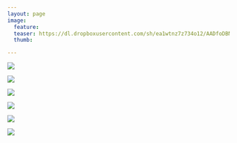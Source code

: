 ```yaml
---
layout: page
image:
  feature:
  teaser: https://dl.dropboxusercontent.com/sh/ea1wtnz7z734o12/AADfoDBNooRT4wz3o4ICEvUja/luontokuvat/kes%C3%A4/12/DS60009_-245px.jpg
  thumb:

---
```


[![](https://dl.dropboxusercontent.com/sh/ea1wtnz7z734o12/AADCWWN_57aCGxqOFriQ6_Y6a/luontokuvat/kes%C3%A4/12/DS60063-800px.jpg)](https://dl.dropboxusercontent.com/sh/ea1wtnz7z734o12/AAAhOuNoMkAzMSyTWK50uUUoa/luontokuvat/kes%C3%A4/12/DS60063.jpg)

[![](https://dl.dropboxusercontent.com/sh/ea1wtnz7z734o12/AAAL5XewVe25ZmFq9_lC-Crza/luontokuvat/kes%C3%A4/12/DS60065-800px.jpg)](https://dl.dropboxusercontent.com/sh/ea1wtnz7z734o12/AAAIyy2RxL1bAXidUi-X671Va/luontokuvat/kes%C3%A4/12/DS60065.jpg)

[![](https://dl.dropboxusercontent.com/sh/ea1wtnz7z734o12/AAAmr-W0oHn26AoxuNoqJeQya/luontokuvat/kes%C3%A4/12/DS59993-800px.jpg)](https://dl.dropboxusercontent.com/sh/ea1wtnz7z734o12/AAByQOcbjtMIwz9hvwF33bsNa/luontokuvat/kes%C3%A4/12/DS59993.jpg)

[![](https://dl.dropboxusercontent.com/sh/ea1wtnz7z734o12/AACUbnhDQEQAnF8XBhLf7O3Ua/luontokuvat/kes%C3%A4/12/DS60009-800px.jpg)](https://dl.dropboxusercontent.com/sh/ea1wtnz7z734o12/AACRlvooA-vsY8TGbSdMjQ8va/luontokuvat/kes%C3%A4/12/DS60009.jpg)

[![](https://dl.dropboxusercontent.com/sh/ea1wtnz7z734o12/AADtnTEVpTgiaG2a2ksdP8rva/luontokuvat/kes%C3%A4/12/DS60019-800px.jpg)](https://dl.dropboxusercontent.com/sh/ea1wtnz7z734o12/AABGYfNFKKW1jqnfqAG2zpkma/luontokuvat/kes%C3%A4/12/DS60019.jpg)

[![](https://dl.dropboxusercontent.com/sh/ea1wtnz7z734o12/AADw9RPv1gSjNmJbdcJiQ0K9a/luontokuvat/kes%C3%A4/12/DS60020-800px.jpg)](https://dl.dropboxusercontent.com/sh/ea1wtnz7z734o12/AAAsjJ4oVuTnqPLO_BzLieGra/luontokuvat/kes%C3%A4/12/DS60020.jpg)
